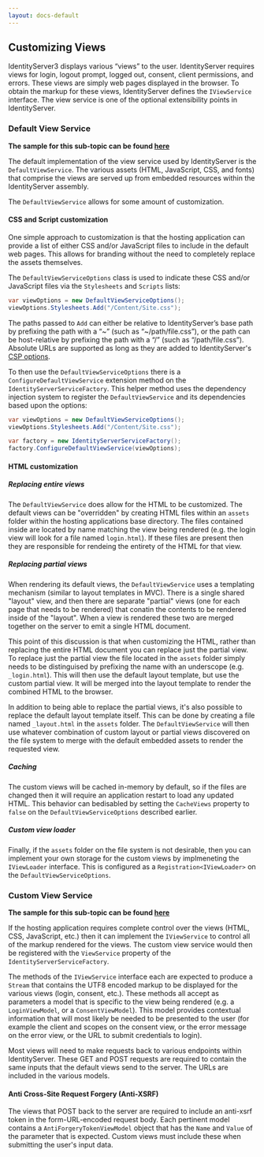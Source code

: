 ```yaml
---
layout: docs-default
---
```


## Customizing Views

IdentityServer3 displays various “views” to the user. IdentityServer requires views for login, logout prompt, logged out, consent, client permissions, and errors. These views are simply web pages displayed in the browser. To obtain the markup for these views, IdentityServer defines the `IViewService` interface. The view service is one of the optional extensibility points in IdentityServer.

### Default View Service

**The sample for this sub-topic can be found [here](https://github.com/IdentityServer/IdentityServer3.Samples/tree/master/source/EmbeddedAssetsViewService)**

The default implementation of the view service used by IdentityServer is the `DefaultViewService`. The various assets (HTML, JavaScript, CSS, and fonts) that comprise the views are served up from embedded resources within the IdentityServer assembly.

The `DefaultViewService` allows for some amount of customization.

#### CSS and Script customization

One simple approach to customization is that the hosting application can provide a list of either CSS and/or JavaScript files to include in the default web pages. This allows for branding without the need to completely replace the assets themselves.

The `DefaultViewServiceOptions` class is used to indicate these CSS and/or JavaScript files via the `Stylesheets` and `Scripts` lists:

```csharp
var viewOptions = new DefaultViewServiceOptions();
viewOptions.Stylesheets.Add("/Content/Site.css");
```
The paths passed to `Add` can either be relative to IdentityServer’s base path by prefixing the path with a “~” (such as “~/path/file.css”), or the path can be host-relative by prefixing the path with a “/” (such as “/path/file.css”). Absolute URLs are  supported as long as they are added to IdentityServer's [CSP options](csp.html).

To then use the `DefaultViewServiceOptions` there is a `ConfigureDefaultViewService` extension method on the  `IdentityServerServiceFactory`. This helper method uses the dependency injection system to register the `DefaultViewService` and its dependencies based upon the options:

```csharp
var viewOptions = new DefaultViewServiceOptions();
viewOptions.Stylesheets.Add("/Content/Site.css");

var factory = new IdentityServerServiceFactory();
factory.ConfigureDefaultViewService(viewOptions);
```

#### HTML customization

##### Replacing entire views

The `DefaultViewService` does allow for the HTML to be customized. The default views can be "overridden" by creating HTML files within an `assets` folder within the hosting applications base directory. The files contained inside are located by name matching the view being rendered (e.g. the login view will look for a file named `login.html`). If these files are present then they are responsible for rendeing the entirety of the HTML for that view.

##### Replacing partial views

When rendering its default views, the `DefaultViewService` uses a templating mechanism (similar to layout templates in MVC). There is a single shared "layout" view, and then there are separate "partial" views (one for each page that needs to be rendered) that conatin the contents to be rendered inside of the "layout". When a view is rendered these two are merged together on the server to emit a single HTML document.

This point of this discussion is that when customizing the HTML, rather than replacing the entire HTML document you can replace just the partial view. To replace just the partial view the file located in the `assets` folder simply needs to be distinguised by prefixing the name with an underscope (e.g. `_login.html`). This will then use the default layout template, but use the custom partial view. It will be merged into the layout template to render the combined HTML to the browser.

In addition to being able to replace the partial views, it's also possible to replace the default layout template itself. This can be done by creating a file named `_layout.html` in the `assets` folder. The `DefaultViewService` will then use whatever combination of custom layout or partial views discovered on the file system to merge with the default embedded assets to render the requested view.

##### Caching

The custom views will be cached in-memory by default, so if the files are changed then it will require an application restart to load any updated HTML. This behavior can bedisabled by setting the `CacheViews` property to `false` on the `DefaultViewServiceOptions` described earlier.

##### Custom view loader

Finally, if the `assets` folder on the file system is not desirable, then you can implement your own storage for the custom views by implmeneting the `IViewLoader` interface. This is configured as a `Registration<IViewLoader>` on the  `DefaultViewServiceOptions`.

### Custom View Service

**The sample for this sub-topic can be found [here](https://github.com/IdentityServer/IdentityServer3.Samples/tree/master/source/CustomViewService)**

If the hosting application requires complete control over the views (HTML, CSS, JavaScript, etc.) then it can implement the `IViewService` to control all of the markup rendered for the views.  The custom view service would then be registered with the `ViewService` property of the `IdentityServerServiceFactory`.

The methods of the `IViewService` interface each are expected to produce a `Stream` that contains the UTF8 encoded markup to be displayed for the various views (login, consent, etc.). These methods all accept as parameters a model that is specific to the view being rendered (e.g. a `LoginViewModel`, or a `ConsentViewModel`). This model provides contextual information that will most likely be needed to be presented to the user (for example the client and scopes on the consent view, or the error message on the error view, or the URL to submit credentials to login).

Most views will need to make requests back to various endpoints within IdentityServer. These GET and POST requests are required to contain the same inputs that the default views send to the server. The URLs are included in the various models.

#### Anti Cross-Site Request Forgery (Anti-XSRF)

The views that POST back to the server are required to include an anti-xsrf token in the form-URL-encoded request body. Each pertinent model contains a `AntiForgeryTokenViewModel` object that has the `Name` and `Value` of the parameter that is expected. Custom views must include these when submitting the user's input data.
